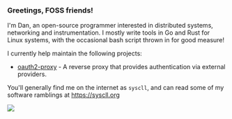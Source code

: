 ### Greetings, FOSS friends!

I'm Dan, an open-source programmer interested in distributed systems, networking and instrumentation. I mostly write tools in Go and Rust for Linux systems, with the occasional bash script thrown in for good measure!

I currently help maintain the following projects:
- [oauth2-proxy](https://github.com/oauth2-proxy/oauth2-proxy) - A reverse proxy that provides authentication via external providers. 

You'll generally find me on the internet as `syscll`, and can read some of my software ramblings at https://syscll.org

![](https://media.giphy.com/media/i79P9wUfnmPyo/giphy.gif)
